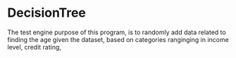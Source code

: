 # DecisionTree
The test engine purpose of this program, is to randomly add
data related to finding the age given the dataset, based on
categories ranginging in income level, credit rating, 

